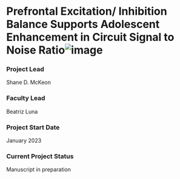 <br>
<br>

# Prefrontal Excitation/ Inhibition Balance Supports Adolescent Enhancement in Circuit Signal to Noise Ratio![image](https://github.com/user-attachments/assets/1164eff9-80b3-4cee-8e45-c607d81ab019)

### Project Lead
Shane D. McKeon

### Faculty Lead
Beatriz Luna

### Project Start Date
January 2023

### Current Project Status
Manuscript in preparation
